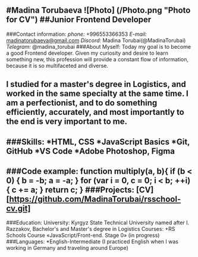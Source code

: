 #Madina Torubaeva
![Photo] (/Photo.png "Photo for CV")
##Junior Frontend Developer
-------------------------------------------------
###Contact information:
*phone:* +996553366353
*E-mail:* madinatorubaeva@gmail.com
*Discord:* Madina Torubai(@MadinaTorubai)
*Telegram:* @madina_torubai
###About Myself:
Today my goal is to become a good Frontend developer. Given my curiosity and desire to learn something new, this profession will provide a constant flow of information, because it is so multifaceted and diverse.


I studied for a master's degree in Logistics, and worked in the same specialty at the same time. I am a perfectionist, and to do something efficiently, accurately, and most importantly to the end is very important to me.
---------------------------------------------------
###Skills:
*HTML, CSS
*JavaScript Basics
*Git, GitHub
*VS Code
*Adobe Photoshop, Figma
---------------------------------------------------
###Code example:
function multiply(a, b){
  if (b < 0) { b = -b; a = -a; }
  for (var i = 0, c = 0; i < b; ++i) {
    c += a;
  }
  return c;
}
###Projects:
[CV][https://github.com/MadinaTorubai/rsschool-cv.git]
----------------------------------------------------
###Education:
University: 
Kyrgyz State Technical University named after I. Razzakov, Bachelor's and Master's degree in Logistics
Courses: 
+RS Schools Course «JavaScript/Front-end. Stage 0» (in progress)
###Languages:
*English-Intermediate (I practiced English when I was working in Germany and traveling around Europe)